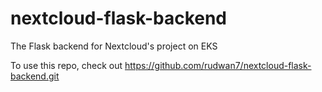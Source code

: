 # nextcloud-flask-backend
The Flask backend for Nextcloud's project on EKS

To use this repo, check out https://github.com/rudwan7/nextcloud-flask-backend.git
